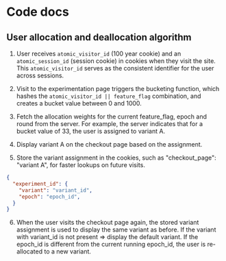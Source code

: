# Code docs

## User allocation and deallocation algorithm
1. User receives `atomic_visitor_id` (100 year cookie) and an `atomic_session_id` (session cookie) in cookies when they visit the site. This `atomic_visitor_id` serves as the consistent identifier for the user across sessions.

2. Visit to the experimentation page triggers the bucketing function, which hashes the `atomic_visitor_id || feature_flag` combination, and creates a bucket value between 0 and 1000.

3. Fetch the allocation weights for the current feature_flag, epoch and round from the server. For example, the server indicates that for a bucket value of 33, the user is assigned to variant A.

4. Display variant A on the checkout page based on the assignment.

5. Store the variant assignment in the cookies, such as "checkout_page": "variant A", for faster lookups on future visits.
```json
{
  "experiment_id": {
    "variant": "variant_id",
    "epoch": "epoch_id",
  }
}
```

6. When the user visits the checkout page again, the stored variant assignment is used to display the same variant as before. If the variant with variant_id is not present => display the default variant. If the epoch_id is different from the current running epoch_id, the user is re-allocated to a new variant.